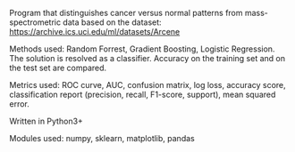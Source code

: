 Program that distinguishes cancer versus normal patterns from mass-spectrometric data based on the dataset: https://archive.ics.uci.edu/ml/datasets/Arcene 

Methods used: Random Forrest, Gradient Boosting, Logistic Regression. The solution is resolved as a classifier. Accuracy on the training set and on the test set are compared. 

Metrics used: ROC curve, AUC, confusion matrix, log loss, accuracy score, classification report (precision, recall, F1-score, support), mean squared error.

Written in Python3+

Modules used: numpy, sklearn, matplotlib, pandas
